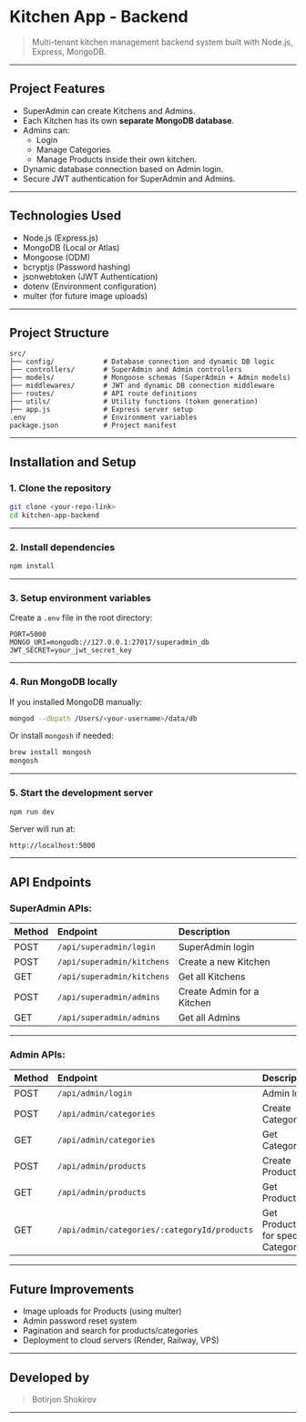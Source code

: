 # Kitchen App - Backend

> Multi-tenant kitchen management backend system built with Node.js, Express, MongoDB.

---

## Project Features

- SuperAdmin can create Kitchens and Admins.
- Each Kitchen has its own **separate MongoDB database**.
- Admins can:
  - Login
  - Manage Categories
  - Manage Products inside their own kitchen.
- Dynamic database connection based on Admin login.
- Secure JWT authentication for SuperAdmin and Admins.

---

## Technologies Used

- Node.js (Express.js)
- MongoDB (Local or Atlas)
- Mongoose (ODM)
- bcryptjs (Password hashing)
- jsonwebtoken (JWT Authentication)
- dotenv (Environment configuration)
- multer (for future image uploads)

---

## Project Structure

```
src/
├── config/            # Database connection and dynamic DB logic
├── controllers/       # SuperAdmin and Admin controllers
├── models/            # Mongoose schemas (SuperAdmin + Admin models)
├── middlewares/       # JWT and dynamic DB connection middleware
├── routes/            # API route definitions
├── utils/             # Utility functions (token generation)
├── app.js             # Express server setup
.env                   # Environment variables
package.json           # Project manifest
```

---

## Installation and Setup

### 1. Clone the repository

```bash
git clone <your-repo-link>
cd kitchen-app-backend
```

---

### 2. Install dependencies

```bash
npm install
```

---

### 3. Setup environment variables

Create a `.env` file in the root directory:

```dotenv
PORT=5000
MONGO_URI=mongodb://127.0.0.1:27017/superadmin_db
JWT_SECRET=your_jwt_secret_key
```

---

### 4. Run MongoDB locally

If you installed MongoDB manually:

```bash
mongod --dbpath /Users/<your-username>/data/db
```

Or install `mongosh` if needed:

```bash
brew install mongosh
mongosh
```

---

### 5. Start the development server

```bash
npm run dev
```

Server will run at:

```
http://localhost:5000
```

---

## API Endpoints

### SuperAdmin APIs:

| Method | Endpoint                   | Description                |
| :----- | :------------------------- | :------------------------- |
| POST   | `/api/superadmin/login`    | SuperAdmin login           |
| POST   | `/api/superadmin/kitchens` | Create a new Kitchen       |
| GET    | `/api/superadmin/kitchens` | Get all Kitchens           |
| POST   | `/api/superadmin/admins`   | Create Admin for a Kitchen |
| GET    | `/api/superadmin/admins`   | Get all Admins             |

---

### Admin APIs:

| Method | Endpoint                                     | Description                        |
| :----- | :------------------------------------------- | :--------------------------------- |
| POST   | `/api/admin/login`                           | Admin login                        |
| POST   | `/api/admin/categories`                      | Create Category                    |
| GET    | `/api/admin/categories`                      | Get Categories                     |
| POST   | `/api/admin/products`                        | Create Product                     |
| GET    | `/api/admin/products`                        | Get Products                       |
| GET    | `/api/admin/categories/:categoryId/products` | Get Products for specific Category |

---

## Future Improvements

- Image uploads for Products (using multer)
- Admin password reset system
- Pagination and search for products/categories
- Deployment to cloud servers (Render, Railway, VPS)

---

## Developed by

> Botirjon Shokirov

---
